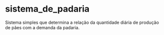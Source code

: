 # sistema_de_padaria
Sistema simples que determina a relação da quantidade diária de produção de pães com a demanda da padaria.
